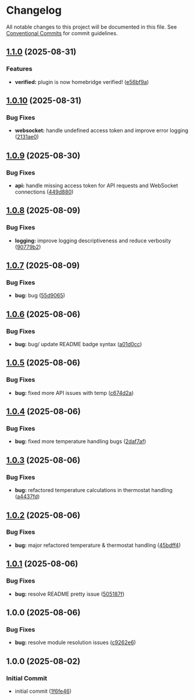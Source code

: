 # Changelog

All notable changes to this project will be documented in this file. See
[Conventional Commits](https://conventionalcommits.org) for commit guidelines.

## [1.1.0](https://github.com/JackieTreeh0rn/homebridge-smartrent/compare/v1.0.10...v1.1.0) (2025-08-31)

### Features

* **verified:** plugin is now homebridge verified! ([e56bf9a](https://github.com/JackieTreeh0rn/homebridge-smartrent/commit/e56bf9a1b220ca08a22cf0d99c35d93650f92d29))

## [1.0.10](https://github.com/JackieTreeh0rn/homebridge-smartrent/compare/v1.0.9...v1.0.10) (2025-08-31)

### Bug Fixes

* **websocket:** handle undefined access token and improve error logging ([2131ae0](https://github.com/JackieTreeh0rn/homebridge-smartrent/commit/2131ae0cfa0beb687e7361248a7c780242ba680e))

## [1.0.9](https://github.com/JackieTreeh0rn/homebridge-smartrent/compare/v1.0.8...v1.0.9) (2025-08-30)

### Bug Fixes

* **api:** handle missing access token for API requests and WebSocket connections ([449d880](https://github.com/JackieTreeh0rn/homebridge-smartrent/commit/449d8800b9153dc0c4ff00f6f21126499a0d97ec))

## [1.0.8](https://github.com/JackieTreeh0rn/homebridge-smartrent/compare/v1.0.7...v1.0.8) (2025-08-09)

### Bug Fixes

* **logging:** improve logging descriptiveness and reduce verbosity ([90779b2](https://github.com/JackieTreeh0rn/homebridge-smartrent/commit/90779b23ebcb4a9914669bee549d7479137e2f59))

## [1.0.7](https://github.com/JackieTreeh0rn/homebridge-smartrent/compare/v1.0.6...v1.0.7) (2025-08-09)

### Bug Fixes

* **bug:** bug ([55d9065](https://github.com/JackieTreeh0rn/homebridge-smartrent/commit/55d9065bdd35e29167ce335065572ce0a065c86d))

## [1.0.6](https://github.com/JackieTreeh0rn/homebridge-smartrent/compare/v1.0.5...v1.0.6) (2025-08-06)

### Bug Fixes

* **bug:** bug/ update README badge syntax ([a01d0cc](https://github.com/JackieTreeh0rn/homebridge-smartrent/commit/a01d0cc2880815c097f9883fe0d68a995e3491c0))

## [1.0.5](https://github.com/JackieTreeh0rn/homebridge-smartrent/compare/v1.0.4...v1.0.5) (2025-08-06)

### Bug Fixes

* **bug:** fixed more API issues with temp ([c674d2a](https://github.com/JackieTreeh0rn/homebridge-smartrent/commit/c674d2aa19fe73959d371437a27d38a4f740d7b9))

## [1.0.4](https://github.com/JackieTreeh0rn/homebridge-smartrent/compare/v1.0.3...v1.0.4) (2025-08-06)

### Bug Fixes

* **bug:** fixed more temperature handling bugs ([2daf7af](https://github.com/JackieTreeh0rn/homebridge-smartrent/commit/2daf7af03183a4318fe34ac9f6f1b92a52dd6902))

## [1.0.3](https://github.com/JackieTreeh0rn/homebridge-smartrent/compare/v1.0.2...v1.0.3) (2025-08-06)

### Bug Fixes

* **bug:** refactored temperature calculations in thermostat handling ([a4437fd](https://github.com/JackieTreeh0rn/homebridge-smartrent/commit/a4437fd8283b7f8e3fbf5a92a1b37690e6602043))

## [1.0.2](https://github.com/JackieTreeh0rn/homebridge-smartrent/compare/v1.0.1...v1.0.2) (2025-08-06)

### Bug Fixes

* **bug:** major refactored temperature & thermostat handling ([45bdff4](https://github.com/JackieTreeh0rn/homebridge-smartrent/commit/45bdff478a8f5b225a8e10b0d3605d6aa6f6e178))

## [1.0.1](https://github.com/JackieTreeh0rn/homebridge-smartrent/compare/v1.0.0...v1.0.1) (2025-08-06)

### Bug Fixes

* **bug:** resolve README pretty issue ([505187f](https://github.com/JackieTreeh0rn/homebridge-smartrent/commit/505187faa142d1f4306c7e5c286ec75283b462aa))

## 1.0.0 (2025-08-06)

### Bug Fixes

* **bug:** resolve module resolution issues ([c9262e6](https://github.com/JackieTreeh0rn/homebridge-smartrent/commit/c9262e65dd4949cfea4a2aea86f2f4c68d6e97b6))

## 1.0.0 (2025-08-02)


### Initial Commit

* initial commit ([1f6fe46](https://github.com/JackieTreeh0rn/homebridge-smartrent/commit/1f6fe46cad9607f37153fe3908ef8cbd8ef93118))
